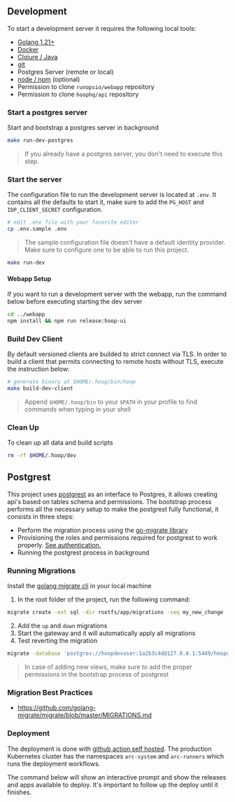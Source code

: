 ## Development

To start a development server it requires the following local tools:

- [Golang 1.21+](https://go.dev/doc/install)
- [Docker](https://docs.docker.com/engine/install/)
- [Clojure / Java](https://clojure.org/guides/install_clojure)
- [git](https://git-scm.com/book/en/v2/Getting-Started-Installing-Git)
- Postgres Server (remote or local)
- [node / npm](https://nodejs.org/en/download) (optional)
 - Permission to clone `runopsio/webapp` repository
 - Permission to clone `hoophq/api` repository

### Start a postgres server

Start and bootstrap a postgres server in background

```sh
make run-dev-postgres
```

> If you already have a postgres server, you don't need to execute this step.

### Start the server

The configuration file to run the development server is located at `.env`. It contains all the defaults to start it, make sure to add the `PG_HOST` and `IDP_CLIENT_SECRET` configuration.

```sh
# edit .env file with your favorite editor
cp .env.sample .env
```

> The sample configuration file doesn't have a default identity provider. Make sure to configure one to be able to run this project.

```sh
make run-dev
```

#### Webapp Setup

If you want to run a development server with the webapp, run the command below before executing starting the dev server

```sh
cd ../webapp
npm install && npm run release:hoop-ui
```

### Build Dev Client

By default versioned clients are builded to strict connect via TLS. In order to build a client that permits connecting to remote hosts without TLS, execute the instruction below:

```sh
# generate binary at $HOME/.hoop/bin/hoop
make build-dev-client
```

> Append `$HOME/.hoop/bin` to your `$PATH` in your profile to find commands when typing in your shell

### Clean Up

To clean up all data and build scripts

```sh
rm -rf $HOME/.hoop/dev
```

## Postgrest

This project uses [postgrest](https://postgrest.org/en/stable/) as an interface to Postgres, it allows creating api's based on tables schema and permissions.
The bootstrap process performs all the necessary setup to make the postgrest fully functional, it consists in three steps:

- Perform the migration process using the [go-migrate library](https://github.com/golang-migrate/migrate)
- Provisioning the roles and permissions required for postgrest to work properly. [See authentication.](https://postgrest.org/en/stable/references/auth.html)
- Running the postgrest process in background

### Running Migrations

Install the [golang migrate cli](https://github.com/golang-migrate/migrate/releases/tag/v4.16.2) in your local machine

1. In the root folder of the project, run the following command:

```sh
migrate create -ext sql -dir rootfs/app/migrations -seq my_new_change
```

2. Add the `up` and `down` migrations
3. Start the gateway and it will automatically apply all migrations
4. Test reverting the migration

```sh
migrate -database 'postgres://hoopdevuser:1a2b3c4d@127.0.0.1:5449/hoopdevdb?sslmode=disable' -path rootfs/app/migrations/ down 1
```

> In case of adding new views, make sure to add the proper permissions in the bootstrap process of postgrest

### Migration Best Practices

- https://github.com/golang-migrate/migrate/blob/master/MIGRATIONS.md

### Deployment

The deployment is done with [github action self hosted](https://docs.github.com/en/actions/hosting-your-own-runners/managing-self-hosted-runners/about-self-hosted-runners). The production Kubernetes cluster has the namespaces `arc-system` and `arc-runners` which runs the deployment workflows.

The command below will show an interactive prompt and show the releases and apps available to deploy. It's important to follow up the deploy until it finishes.
